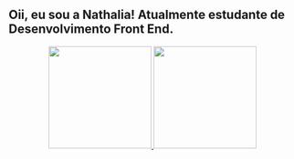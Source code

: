 ## Oii, eu sou a Nathalia! Atualmente estudante de Desenvolvimento Front End.

<div align="center">
  <a href="https://github.com/nathsalatino">
  <img height="180em" src="https://github-readme-stats.vercel.app/api?username=nathsalatino&show_icons=true&theme=jolly&include_all_commits=true&count_private=true"/>
  <img height="180em" src="https://github-readme-stats.vercel.app/api/top-langs/?username=nathsalatino&layout=compact&langs_count=7&theme=jolly"/>
</div>
